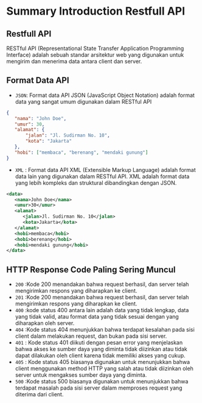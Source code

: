 # Summary Introduction Restfull API

## Restfull API
RESTful API (Representational State Transfer Application Programming Interface) adalah sebuah standar arsitektur web yang digunakan untuk mengirim dan menerima data antara client dan server.


## Format Data API

- `JSON`: Format data API JSON (JavaScript Object Notation) adalah format data yang sangat umum digunakan dalam RESTful API
``` JSON
{
   "nama": "John Doe",
   "umur": 30,
   "alamat": {
       "jalan": "Jl. Sudirman No. 10",
       "kota": "Jakarta"
   },
   "hobi": ["membaca", "berenang", "mendaki gunung"]
}
```
- `XML` : Format data API XML (Extensible Markup Language) adalah format data lain yang digunakan dalam RESTful API. XML adalah format data yang lebih kompleks dan struktural dibandingkan dengan JSON.
``` XML
<data>
   <nama>John Doe</nama>
   <umur>30</umur>
   <alamat>
      <jalan>Jl. Sudirman No. 10</jalan>
      <kota>Jakarta</kota>
   </alamat>
   <hobi>membaca</hobi>
   <hobi>berenang</hobi>
   <hobi>mendaki gunung</hobi>
</data>

```

## HTTP Response Code Paling Sering Muncul

- `200` :Kode 200 menandakan bahwa request berhasil, dan server telah mengirimkan respons yang diharapkan ke client.
- `201` :Kode 200 menandakan bahwa request berhasil, dan server telah mengirimkan respons yang diharapkan ke client.
- `400` :kode status 400 antara lain adalah data yang tidak lengkap, data yang tidak valid, atau format data yang tidak sesuai dengan yang diharapkan oleh server.
- `404` :Kode status 404 menunjukkan bahwa terdapat kesalahan pada sisi client dalam melakukan request, dan bukan pada sisi server.
- `401` : Kode status 401 diikuti dengan pesan error yang menjelaskan bahwa akses ke sumber daya yang diminta tidak diizinkan atau tidak dapat dilakukan oleh client karena tidak memiliki akses yang cukup. 
- `405` :  Kode status 405 biasanya digunakan untuk menunjukkan bahwa client menggunakan method HTTP yang salah atau tidak diizinkan oleh server untuk mengakses sumber daya yang diminta.
- `500` :Kode status 500 biasanya digunakan untuk menunjukkan bahwa terdapat masalah pada sisi server dalam memproses request yang diterima dari client.
